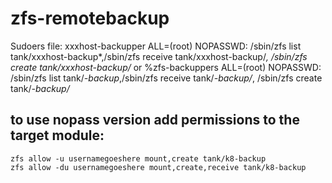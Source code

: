 # zfs-remotebackup

Sudoers file:
 xxxhost-backupper ALL=(root) NOPASSWD: /sbin/zfs list tank/xxxhost-backup*,/sbin/zfs receive tank/xxxhost-backup/*, /sbin/zfs create tank/xxxhost-backup/*
or
 %zfs-backuppers ALL=(root) NOPASSWD: /sbin/zfs list tank/*-backup*,/sbin/zfs receive tank/*-backup/*, /sbin/zfs create tank/*-backup/*


## to use nopass version add permissions to the target module:

```
zfs allow -u usernamegoeshere mount,create tank/k8-backup
zfs allow -du usernamegoeshere mount,create,receive tank/k8-backup
```
